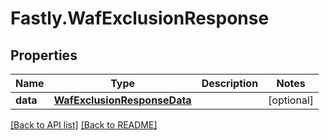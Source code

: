 # Fastly.WafExclusionResponse

## Properties

Name | Type | Description | Notes
------------ | ------------- | ------------- | -------------
**data** | [**WafExclusionResponseData**](WafExclusionResponseData.md) |  | [optional] 


[[Back to API list]](../../README.md#endpoints) [[Back to README]](../../README.md)
